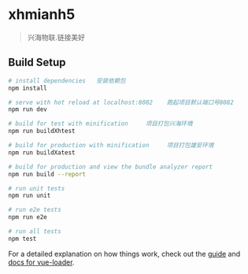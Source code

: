 # xhmianh5

> 兴海物联.链接美好

## Build Setup

``` bash
# install dependencies   安装依赖包
npm install

# serve with hot reload at localhost:8082    跑起项目默认端口号8082
npm run dev

# build for test with minification     项目打包兴海环境
npm run buildXhtest

# build for production with minification     项目打包雄安环境
npm run buildXatest

# build for production and view the bundle analyzer report
npm run build --report

# run unit tests
npm run unit

# run e2e tests
npm run e2e

# run all tests
npm test
```

For a detailed explanation on how things work, check out the [guide](http://vuejs-templates.github.io/webpack/) and [docs for vue-loader](http://vuejs.github.io/vue-loader).
